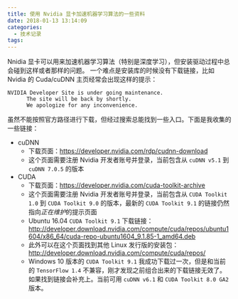 ```yaml
---
title: 使用 Nvidia 显卡加速机器学习算法的一些资料
date: 2018-01-13 13:14:09
categories:
  - 技术记录
tags: 
---
```


Nnidia 显卡可以用来加速机器学习算法（特别是深度学习），但安装驱动过程中总会碰到这样或者那样的问题。
一个难点是安装库的时候没有下载链接，比如 Nvidia 的 Cuda/cuDNN 主页经常会出现这样的提示：

```
NVIDIA Developer Site is under going maintenance.
      The site will be back by shortly.
      We apologize for any inconvenience.
```
虽然不能按照官方路径进行下载，但经过搜索总能找到一些入口。下面是我收集的一些链接：

- cuDNN 
  - 下载页面：https://developer.nvidia.com/rdp/cudnn-download 
  - 这个页面需要注册 Nvidia 开发者账号并登录，当前包含从 `cuDNN v5.1` 到 `cuDNN 7.0.5` 的版本
- CUDA
  - 下载页面：https://developer.nvidia.com/cuda-toolkit-archive
  - 这个页面需要注册 Nvidia 开发者账号并登录，当前包含从 `CUDA Toolkit 1.0` 到 `CUDA Toolkit 9.0` 的版本，最新的 `CUDA Toolkit 9.1` 的链接仍然指向*正在维护*的提示页面
  - Ubuntu 16.04 `CUDA Toolkit 9.1` 下载链接：http://developer.download.nvidia.com/compute/cuda/repos/ubuntu1604/x86_64/cuda-repo-ubuntu1604_9.1.85-1_amd64.deb 
  - 此外可以在这个页面找到其他 Linux 发行版的安装包：http://developer.download.nvidia.com/compute/cuda/repos/
  - Windows 10 版本的 `CUDA Toolkit 9.1` 我成功下载过一次，但是和当前的 `TensorFlow 1.4` 不兼容，刚才发现之前组合出来的下载链接无效了。如果找到链接会补充上。当前可用 `cuDNN v6.1` 和 `CUDA Toolkit 8.0 GA2` 版本。

